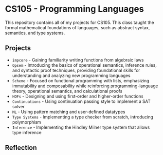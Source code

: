# CS105 - Programming Languages
This repository contains all of my projects for CS105. This class taught the formal mathematical foundations of languages, such as abstract syntax, semantics, and type systems.
## Projects
- ```impcore``` - Gaining familiarity writing functions from algebraic laws
- ```Opsem```  - Introducing the basics of operational semantics, inference rules, and syntactic proof techniques, providing foundational skills for understanding and analyzing new programming languages
- ```Scheme``` - Focused on functional programming with lists, emphasizing immutability and composability while reinforcing programming-language theory, operational semantics, and calculational proofs
- ```HOFs``` - Designing and using first-order and higher-order functions
- ```Continuations``` - Using continuation passing style to implement a SAT solver
- ```ML``` - Using pattern matching and user-defined datatypes
- ```Type Systems``` - Implementing a type checker from scratch, introducing polymorphism
- ```Inference``` - Implementing the Hindley Milner type system that allows type inference 

## Reflection

